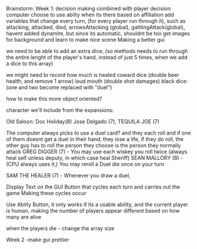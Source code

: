  Brainstorm: 
 Week 1: 
  decision making combined with player decision
  computer choose to use abilty when its there based on affiliation
  add variables that change every turn, (for every player run through it), such as attacking, attacked, died, 
  arrowsAttacking (global), gattlingAttack(global), 
  havent added dynamite, but since its automatic, shouldnt be too
  get images for background and learn to make nice scene
  Making a better gui
 
  we need to be able to add an extra dice, (so methods needs to run through the entire lenght of the player's hand, instead of just 5 times, when we add a dice to this array)
  
  we might need to record how much is healed
  coward dice (double beer health, and remove 1 arrow)
  loud mouth (double shot damages)
  black dice: (one and two become replaced with "duel")
 
  how to make this more object oriented?



 character we'll include from the expansions:
 
 Old Saloon: Doc Holiday(8) 
 Jose Delgado (7), 
 TEQUILA JOE (7)

 The computer always picks to use a duel card? and they each roll and if one of them doesnt get a duel in their hand, they lose a life, if they do roll, the other guy has to roll
 the person they choose is the person they normally attack
 GREG DIGGER (7) - You may use each wiskey you roll twice (always heal self unless deputy, in which case heal Sheriff)
 SEAN MALLORY (8) - (CPU always uses it,) You may reroll a Duel die once on your turn

 SAM THE HEALER (7) - Whenever you draw a duel,  
 
  Display Text on the GUI
  Button that cycles each turn and carries out the game 
    Making these cycles occur

 Use Abilty Button, it only works if its a usable ability, and the current player is human,
 making the number of players appear different based on how many are alive

 when the players die - change the array size

 Week 2
  -make gui prettier
